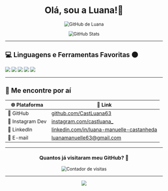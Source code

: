 <h1 align="center">Olá, sou a Luana!🌙</h1>

<p align="center">
  <img src="https://img.shields.io/static/v1?label=GitHub&message=CastLuana63&color=441752&style=for-the-badge&logo=github" alt="GitHub de Luana" />
</p>

<div align="center">
  <img src="https://github-readme-stats.vercel.app/api?username=CastLuana63&show_icons=true&title_color=ffffff&text_color=ffffff&icon_color=ffffff&bg_color=441752&border_radius=15&cache_seconds=1800" alt="GitHub Stats" />
</div>

---

## 💻 Linguagens e Ferramentas Favoritas 🌑

<p>
  <img src="https://img.shields.io/badge/React-20232a?style=for-the-badge&logo=react&logoColor=61DAFB" />
  <img src="https://img.shields.io/badge/JavaScript-323330?style=for-the-badge&logo=javascript&logoColor=F7DF1E" />
  <img src="https://img.shields.io/badge/HTML5-E34F26?style=for-the-badge&logo=html5&logoColor=white" />
  <img src="https://img.shields.io/badge/CSS3-1572B6?style=for-the-badge&logo=css3&logoColor=white" />
  <img src="https://img.shields.io/badge/SQL-003B57?style=for-the-badge&logo=sqlite&logoColor=white" />
</p>

---

## 🚀 Me encontre por aí

| 🌐 Plataforma | 🔗 Link |
|--------------|--------|
| 💜 GitHub | [github.com/CastLuana63](https://github.com/CastLuana63) |
| 📸 Instagram Dev | [instagram.com/castluana_](https://www.instagram.com/castluana_/) |
| 💼 LinkedIn | [linkedin.com/in/luana-manuelle-castanheda](https://www.linkedin.com/in/luana-manuelle-castanheda) |
| 💌 E-mail | [luanamanuelle63@gmail.com](mailto:luanamanuelle63@gmail.com) |

---

<div align="center">
  <h3><b>Quantos já visitaram meu GitHub? 🤔</b></h3>
  <img src="https://profile-counter.glitch.me/CastLuana63/count.svg" alt="Contador de visitas" />
</div>

---

<div align="center">
  <img src="https://capsule-render.vercel.app/api?type=waving&color=441752&height=100&section=footer" />
</div>
